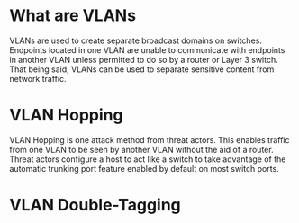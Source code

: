 # What are VLANs
VLANs are used to create separate broadcast domains on switches. Endpoints located in one VLAN are unable to communicate with endpoints
in another VLAN unless permitted to do so by a router or Layer 3 switch. That being said, VLANs can be used to separate sensitive content from network
traffic. 

# VLAN Hopping
VLAN Hopping is one attack method from threat actors. This enables traffic from one VLAN to be seen by another VLAN without 
the aid of a router. Threat actors configure a host to act like a switch to take advantage of the automatic trunking port feature
enabled by default on most switch ports. 

# VLAN Double-Tagging
